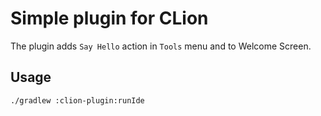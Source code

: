 # Simple plugin for CLion

The plugin adds `Say Hello` action in `Tools` menu and to Welcome Screen.

## Usage

`./gradlew :clion-plugin:runIde`